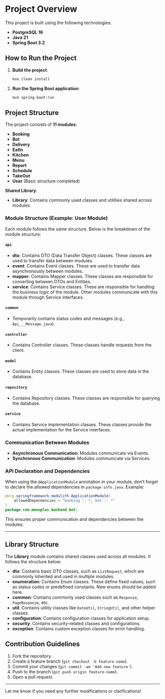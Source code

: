 # Project Overview

This project is built using the following technologies:

- **PostgreSQL 16**
- **Java 21**
- **Spring Boot 3.2**

## How to Run the Project

1. **Build the project**:

   ```bash
   mvn clean install
   ```

2. **Run the Spring Boot application**:

   ```bash
   mvn spring-boot:run
   ```

## Project Structure

The project consists of **11 modules**:

- **Booking**
- **Bot**
- **Delivery**
- **EatIn**
- **Kitchen**
- **Menu**
- **Report**
- **Schedule**
- **TakeOut**
- **User** (Basic structure completed)

**Shared Library**:
- **Library**: Contains commonly used classes and utilities shared across modules.

### Module Structure (Example: User Module)

Each module follows the same structure. Below is the breakdown of the module structure:

#### `api`
- **dto**: Contains DTO (Data Transfer Object) classes. These classes are used to transfer data between modules.
- **event**: Contains Event classes. These are used to transfer data asynchronously between modules.
- **mapper**: Contains Mapper classes. These classes are responsible for converting between DTOs and Entities.
- **service**: Contains Service classes. These are responsible for handling the business logic of the module. Other modules communicate with this module through Service interfaces.

#### `common`
- Temporarily contains status codes and messages (e.g., `Api___Message.java`).

#### `controller`
- Contains Controller classes. These classes handle requests from the client.

#### `model`
- Contains Entity classes. These classes are used to store data in the database.

#### `repository`
- Contains Repository classes. These classes are responsible for querying the database.

#### `service`
- Contains Service implementation classes. These classes provide the actual implementation for the Service interfaces.

### Communication Between Modules

- **Asynchronous Communication**: Modules communicate via Events.
- **Synchronous Communication**: Modules communicate via Services.

### API Declaration and Dependencies

When using the `@ApplicationModule` annotation in your module, don't forget to declare the allowed dependencies in `package-info.java`. Example:

```java
@org.springframework.modulith.ApplicationModule(
    allowedDependencies = "booking :: *, bot :: *"
)
package com.menuplus.backend.bot;
```

This ensures proper communication and dependencies between the modules.

---

## Library Structure

The **Library** module contains shared classes used across all modules. It follows the structure below:

- **dto**: Contains basic DTO classes, such as `ListRequest`, which are commonly inherited and used in multiple modules.
- **enumeration**: Contains Enum classes. These define fixed values, such as status codes or predefined constants. New enums should be added here.
- **common**: Contains commonly used classes such as `Response`, `PageResponse`, etc.
- **util**: Contains utility classes like `DateUtil`, `StringUtil`, and other helper classes.
- **configuration**: Contains configuration classes for application setup.
- **security**: Contains security-related classes and configurations.
- **exception**: Contains custom exception classes for error handling.

## Contribution Guidelines

1. Fork the repository.
2. Create a feature branch (`git checkout -b feature-name`).
3. Commit your changes (`git commit -am 'Add new feature'`).
4. Push to the branch (`git push origin feature-name`).
5. Open a pull request.

---

Let me know if you need any further modifications or clarifications!